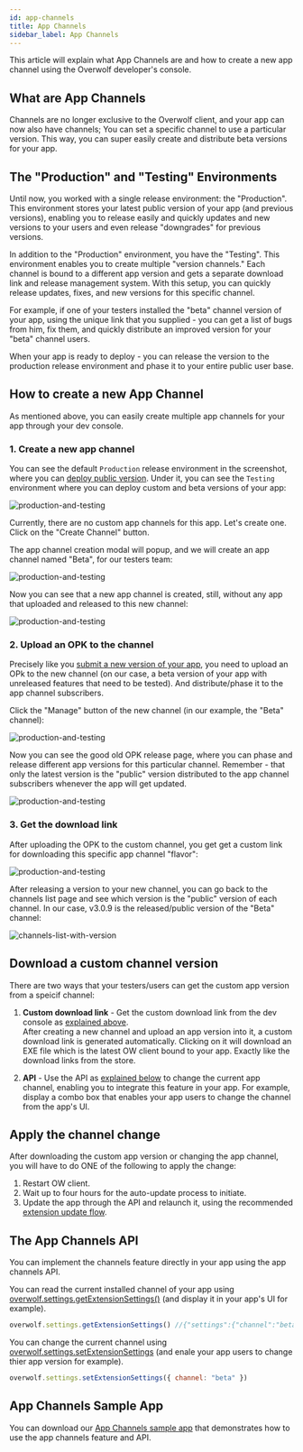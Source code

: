 ```yaml
---
id: app-channels
title: App Channels
sidebar_label: App Channels
---
```


This article will explain what App Channels are and how to create a new app channel using the Overwolf developer's console.

## What are App Channels

Channels are no longer exclusive to the Overwolf client, and your app can now also have channels; You can set a specific channel to use a particular version. This way, you can super easily create and distribute beta versions for your app.

## The "Production" and "Testing" Environments

Until now, you worked with a single release environment: the "Production". This environment stores your latest public version of your app (and previous versions), enabling you to release easily and quickly updates and new versions to your users and even release "downgrades" for previous versions.

In addition to the "Production" environment, you have the "Testing". This environment enables you to create multiple "version channels."  Each channel is bound to a different app version and gets a separate download link and release management system.  With this setup, you can quickly release updates, fixes, and new versions for this specific channel. 

For example, if one of your testers installed the "beta" channel version of your app, using the unique link that you supplied - you can get a list of bugs from him, fix them, and quickly distribute an improved version for your "beta" channel users.

When your app is ready to deploy - you can release the version to the production release environment and phase it to your entire public user base.

## How to create a new App Channel

As mentioned above, you can easily create multiple app channels for your app through your dev console.

### 1. Create a new app channel

You can see the default `Production` release environment in the screenshot, where you can [deploy public version](submit-a-new-version#upload-new-app-version). Under it, you can see the `Testing` environment where you can deploy custom and beta versions of your app:

![production-and-testing](../assets/dev-console/app-channels/production-and-testing.png)

Currently, there are no custom app channels for this app. Let's create one. Click on the "Create Channel" button.

The app channel creation modal will popup, and we will create an app channel named "Beta", for our testers team:

![production-and-testing](../assets/dev-console/app-channels/create-channel-modal.png)

Now you can see that a new app channel is created, still, without any app that uploaded and released to this new channel:

![production-and-testing](../assets/dev-console/app-channels/channels-list.png)

### 2. Upload an OPK to the channel

Precisely like you [submit a new version of your app](submit-a-new-version#3-upload-the-new-opk), you need to upload an OPk to the new channel (on our case, a beta version of your app with unreleased features that need to be tested). And distribute/phase it to the app channel subscribers.

Click the "Manage" button of the new channel (in our example, the "Beta" channel):

![production-and-testing](../assets/dev-console/app-channels/manage-button.png)

Now you can see the good old OPK release page, where you can phase and release different app versions for this particular channel. Remember - that only the latest version is the "public" version distributed to the app channel subscribers whenever the app will get updated.

![production-and-testing](../assets/dev-console/app-channels/drop-opk.png)

### 3. Get the download link

After uploading the OPK to the custom channel, you get get a custom link for downloading this specific app channel "flavor":

![production-and-testing](../assets/dev-console/app-channels/copy-link.png)

After releasing a version to your new channel, you can go back to the channels list page and see which version is the "public" version of each channel. In our case, v3.0.9 is the released/public version of the "Beta" channel:

![channels-list-with-version](../assets/dev-console/app-channels/channels-list-with-version.png)

## Download a custom channel version

There are two ways that your testers/users can get the custom app version from a speicif channel:

1. **Custom download link** - Get the custom download link from the dev console as [explained above](#3-get-the-download-link).  
  After creating a new channel and upload an app version into it, a custom download link is generated automatically. Clicking on it will download an EXE file which is the latest OW client bound to your app. Exactly like the download links from the store.

2. **API** - Use the API as [explained below](#the-app-channels-api) to change the current app channel, enabling you to integrate this feature in your app. For example, display a combo box that enables your app users to change the channel from the app's UI.

## Apply the channel change

After downloading the custom app version or changing the app channel, you will have to do ONE of the following to apply the change:

1. Restart OW client.
2. Wait up to four hours for the auto-update process to initiate.
3. Update the app through the API and relaunch it, using the recommended [extension update flow](../api/overwolf-extensions#recommended-extension-update-flow).


## The App Channels API

You can implement the channels feature directly in your app using the app channels API. 

You can read the current installed channel of your app using [overwolf.settings.getExtensionSettings()](../api/overwolf-settings#getextensionsettingscallback) (and display it in your app's UI for example).

```js
overwolf.settings.getExtensionSettings() //{"settings":{"channel":"beta"},"success":true}
```

You can change the current channel using [overwolf.settings.setExtensionSettings](../api/overwolf-settings#setextensionsettingsextensionsettings-callback) (and enale your app users to change thier app version for example).

```js
overwolf.settings.setExtensionSettings({ channel: "beta" })
```

## App Channels Sample App

You can download our [App Channels sample app](https://github.com/overwolf/apis-sample-apps/tree/master) that demonstrates how to use the app channels feature and API.